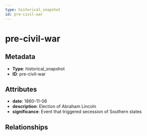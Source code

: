 ```yaml
---
type: historical_snapshot
id: pre-civil-war
---
```


# pre-civil-war

## Metadata

- **Type**: historical_snapshot
- **ID**: pre-civil-war

## Attributes

- **date**: 1860-11-06
- **description**: Election of Abraham Lincoln
- **significance**: Event that triggered secession of Southern states

## Relationships

